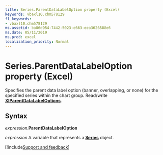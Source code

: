 ```yaml
---
title: Series.ParentDataLabelOption property (Excel)
keywords: vbaxl10.chm578129
f1_keywords:
- vbaxl10.chm578129
ms.assetid: ba86d954-7442-5023-e663-eea3626588e6
ms.date: 05/11/2019
ms.prod: excel
localization_priority: Normal
---
```



# Series.ParentDataLabelOption property (Excel)

Specifies the parent data label option (banner, overlapping, or none) for the specified series within the chart group. Read/write **[XlParentDataLabelOptions](Excel.xlparentdatalabeloptions.md)**.


## Syntax

_expression_.**ParentDataLabelOption**

_expression_ A variable that represents a **[Series](Excel.Series(object).md)** object.




[!include[Support and feedback](~/includes/feedback-boilerplate.md)]